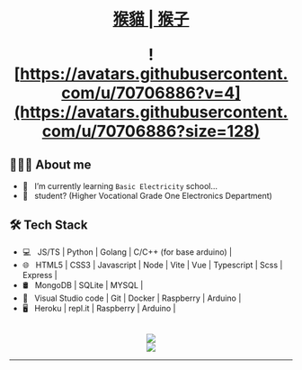 <h1 align="center">
  <a href="https://github.com/a3510377">猴貓 | 猴子</a>

  <br />

  ![https://avatars.githubusercontent.com/u/70706886?v=4](https://avatars.githubusercontent.com/u/70706886?size=128)
</h1>

## 👨🏻‍💻 About me

- 🔭 &nbsp; I’m currently learning `Basic Electricity` school...
- 💼 &nbsp; student? (Higher Vocational Grade One Electronics Department)

## 🛠 Tech Stack

- 💻 &nbsp; JS/TS | Python | Golang | C/C++ (for base arduino) |
- 🌐 &nbsp; HTML5 | CSS3 | Javascript | Node | Vite | Vue | Typescript | Scss | Express |
- 🛢 &nbsp; MongoDB | SQLite | MYSQL |
- 🔧 &nbsp; Visual Studio code | Git | Docker | Raspberry | Arduino |
- 🖥 &nbsp; Heroku | repl.it | Raspberry | Arduino |

<p align="center">
  <br />
  <img src="https://github-readme-stats.vercel.app/api?username=a3510377&show_icons=true&theme=radical" />
  <br/>
<!--   <img src="https://github-readme-stats.vercel.app/api/top-langs/?username=a3510377&layout=compact&theme=radical&locale=cn" />
  <br /> -->
  <img src="https://github-readme-stats.vercel.app/api/top-langs/?username=a3510377&langs_count=8&theme=radical&locale=cn" />
  <br />
</p>
<hr>

<!-- icons https://github.com/Envoy-VC/awesome-badges -->
